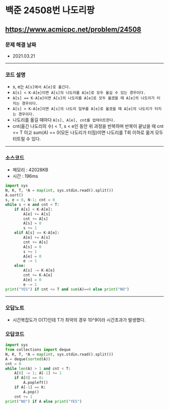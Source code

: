 # 백준 24508번 나도리팡
https://www.acmicpc.net/problem/24508
---

### 문제 해결 날짜
- 2021.03.21
---

### 코드 설명
- s, e는 ```A[s]에서 A[e]로 옮긴다.```
- ```A[s] < K-A[e]이면 A[s]의 나도리를 A[e]로 모두 옮길 수 있는 경우이다.```
- ```A[s] == K-A[e]이면 A[s]의 나도리를 A[e]로 모두 옮겼을 때 A[e]의 나도리가 터지는 경우이다.```
- ```A[s] > K-A[e]이면 A[s]의 나도리 일부를 A[e]로 옮겼을 때 A[e]의 나도리가 터지는 경우이다.```
- 나도리를 옮길 때마다 ```A[s], A[e], cnt를 업테이트한다.```
- cnt(옮긴 나도리의 수) < T, s < e인 동안 위 과정을 반복하며 반복이 끝났을 때 cnt <= T 이고 sum(A) == 0(모든 나도리가 터짐)이면 나도리를 T회 이하로 옮겨 모두 터트릴 수 있다.
---

### 소스코드
- 메모리 : 42028KB
- 시간 : 196ms
```Python
import sys
N, K, T, *A = map(int, sys.stdin.read().split())
A.sort()
s, e = 0, N-1; cnt = 0
while s < e and cnt < T:
    if A[s] < K-A[e]:
        A[e] += A[s]
        cnt += A[s]
        A[s] = 0
        s += 1
    elif A[s] == K-A[e]:
        A[e] += A[s]
        cnt += A[s]
        A[s] = 0
        s += 1
        A[e] = 0
        e -= 1
    else:
        A[s] -= K-A[e]
        cnt += K-A[e]
        A[e] = 0
        e -= 1
print("YES") if cnt <= T and sum(A)==0 else print("NO")
```
---
### 오답노트
- 시간복잡도가 O(T)인데 T가 최악의 경우 10^9이라 시간초과가 발생했다.

### 오답코드
```Python
import sys
from collections import deque
N, K, T, *A = map(int, sys.stdin.read().split())
A = deque(sorted(A))
cnt = 0
while len(A) > 1 and cnt < T:
    A[0] -= 1; A[-1] += 1
    if A[0] == 0:
        A.popleft()
    if A[-1] == K:
        A.pop()
    cnt += 1
print("NO") if A else print("YES")
```